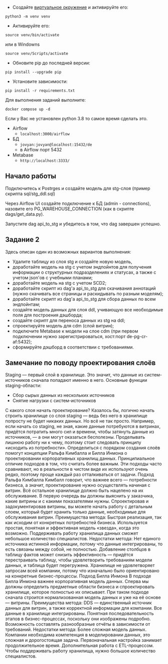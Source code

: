 * Создайте [виртуальное окружение](https://docs.python.org/3/library/venv.html) и активируйте его:
```shell script
python3 -m venv venv
```

* Активируйте его:
```shell script
source venv/bin/activate
```
или в Windowns
```shell script
source venv/Scripts/activate
```

* Обновите pip до последней версии:
```shell script
pip install --upgrade pip
```
* Установите зависимости:
```shell script
pip install -r requirements.txt
```

Для выполнения заданий выполните:

`docker compose up -d`

Если у Вас не установлен python 3.8 то самое время сделать это. 

- Airflow
	- `localhost:3000/airflow`
- БД
	- `jovyan:jovyan@localhost:15432/de`
	- в Airflow порт 5432
- Metabase
    - `http://localhost:3333/` 

## Начало работы

Подключитесь к Postrges и создайте модель для stg-слоя (пример скрипта sql/stg_ddl.sql)

Через Airflow UI создайте подключение к БД (admin - connections), назовите его PG_WAREHOUSE_CONNECTION (как в скрипте dags/get_data.py).

Запустите dag api_to_stg и убедитесь в том, что dag завершен успешно.

## Задание 2 

Здесь описан один из возможных вариантов выполнения:

- Удалите таблицу из слоя stg и создайте новую модель,
- доработайте модель на stg с учетом эндпойнтов для получения информации о структурных подразделениях и статусах, а также с учетом json'ов c учебными планами;
- доработайте модель на stg с учетом SCD2;
- доработайте скрипт из dag'а api_to_stg для скачивания аннотаций (нужно скачивать все страницы и раскидывать по разным моделям);
- доработайте скрипт из dag'а api_to_stg для сбора данных по всем эндпойнтам;
- создайте модель данных для слоя ddl, учивающую все необходимые поля для построения дэшборда;
- создайте скрипт для переноса данных из stg на ddl;
- спроектируйте модель для cdm (слой витрин);
- подключите Metabase к модели на слое cdm (при первом подключении нужно зарегистрироваться, хост:порт de-pg-cr-af:5432);
- сформируйте дэшборд в соответствии с требованиями.


## Замечание по поводу проектирования слоёв
Staging — первый слой в хранилище. Это значит, что данные из систем-источников сначала попадают именно в него. Основные функции staging-области:
- Сбор сырых данных из нескольких источников 
- Снятие нагрузки с систем-источников 


С какого слоя начать проектирование?
Казалось бы, логично начать строить хранилище со слоя staging — ведь без него в хранилище попросту не будет никаких данных. Но всё не так просто. Например, если начать со staging, не зная, какие данные потребуются в витринах, придётся потратить много сил и времени, чтобы затянуть данные из источников, — а они могут оказаться бесполезны. Проделывать лишнюю работу ни к чему, поэтому стоит следовать принципу «исходить из потребности».
Определиться с порядком создания слоёв помогут концепции Ральфа Кимбалла и Билла Инмона о проектировании корпоративных хранилищ данных. Принципиальное отличие подходов в том, что считать более важным. Эти подходы часто сравнивают, но в реальности в чистом виде их используют очень редко, поэтому проще каждый раз отталкиваться от задачи.
Подход Ральфа Кимбалла
Кимбалл говорит, что важнее всего — потребности бизнеса, а значит, проектирование нужно осуществлять начиная с витрин. Всё остальное хранилище должно быть нацелено на их обслуживание.
В первую очередь вы должны выяснить у заказчика, какие витрины и с какими показателями нужны. Спроектировав и задокументировав витрины, вы можете начать работу с детальным слоем, который будет хранить только данные, необходимые для обслуживания витрин.
Преимущества метода:
Быстрая реализация, так как исходим от конкретных потребностей бизнеса.
Используется простая, понятная и эффективная модель «звезда», когда это возможно.
Поддерживать работу хранилища данных сможет небольшое количество специалистов.
Недостатки метода:
Нет единого источника истинной информации, потому что данные интегрированы, то есть связаны между собой, не полностью.
Добавление столбцов в таблицу фактов может снизить эффективность — придётся перестраивать таблицу, чтобы удовлетворить требованиям модели данных, и таблица будет перегружена.
Хранилище не удовлетворяет запросам всей компании, потому что изначально было ориентировано на конкретные бизнес-процессы.
Подход Билла Инмона
В подходе Билла Инмона важнее корпоративная модель данных. Сперва мы должны определить предметные области бизнеса и спроектировать хранилище, которое полностью их описывает. При таком подходе сначала строится нормализованная модель данных и уже на её основе — витрины.
Преимущества метода:
DDS — единственный источник данных для витрин, а также корректной информации для компании.
Все данные в хранилище интегрированы.
Понятная последовательность этапов в бизнес-процессах, поскольку они изображены подробно.
Возможность составлять разнообразные отчёты в зависимости от требований.
Недостатки метода:
Более сложная модель данных.
Компании необходима компетенция в моделировании данных, это сложная и дорогостоящая задача.
Первоначальная настройка занимает продолжительное время.
Дополнительная работа с ETL-процессом.
Чтобы поддерживать работу хранилища, нужно большое количество специалистов.